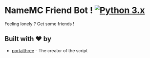 # NameMC Friend Bot ! [![Python 3.x](https://img.shields.io/badge/PYTHON-3.X-blueviolet?style=for-the-badge)](http://www.python.org/download/)
Feeling lonely ? Get some friends !
## Built with ❤️ by

* [portalthree](https://github.com/portalthree) - The creator of the script
